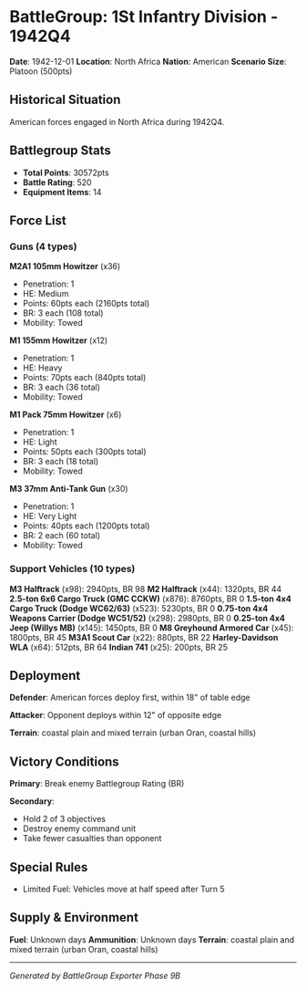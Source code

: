 # BattleGroup: 1St Infantry Division - 1942Q4

**Date**: 1942-12-01
**Location**: North Africa
**Nation**: American
**Scenario Size**: Platoon (500pts)

## Historical Situation

American forces engaged in North Africa during 1942Q4.

## Battlegroup Stats

- **Total Points**: 30572pts
- **Battle Rating**: 520
- **Equipment Items**: 14

## Force List

### Guns (4 types)

**M2A1 105mm Howitzer** (x36)
- Penetration: 1
- HE: Medium
- Points: 60pts each (2160pts total)
- BR: 3 each (108 total)
- Mobility: Towed

**M1 155mm Howitzer** (x12)
- Penetration: 1
- HE: Heavy
- Points: 70pts each (840pts total)
- BR: 3 each (36 total)
- Mobility: Towed

**M1 Pack 75mm Howitzer** (x6)
- Penetration: 1
- HE: Light
- Points: 50pts each (300pts total)
- BR: 3 each (18 total)
- Mobility: Towed

**M3 37mm Anti-Tank Gun** (x30)
- Penetration: 1
- HE: Very Light
- Points: 40pts each (1200pts total)
- BR: 2 each (60 total)
- Mobility: Towed

### Support Vehicles (10 types)

**M3 Halftrack** (x98): 2940pts, BR 98
**M2 Halftrack** (x44): 1320pts, BR 44
**2.5-ton 6x6 Cargo Truck (GMC CCKW)** (x876): 8760pts, BR 0
**1.5-ton 4x4 Cargo Truck (Dodge WC62/63)** (x523): 5230pts, BR 0
**0.75-ton 4x4 Weapons Carrier (Dodge WC51/52)** (x298): 2980pts, BR 0
**0.25-ton 4x4 Jeep (Willys MB)** (x145): 1450pts, BR 0
**M8 Greyhound Armored Car** (x45): 1800pts, BR 45
**M3A1 Scout Car** (x22): 880pts, BR 22
**Harley-Davidson WLA** (x64): 512pts, BR 64
**Indian 741** (x25): 200pts, BR 25

## Deployment

**Defender**: American forces deploy first, within 18" of table edge

**Attacker**: Opponent deploys within 12" of opposite edge

**Terrain**: coastal plain and mixed terrain (urban Oran, coastal hills)

## Victory Conditions

**Primary**: Break enemy Battlegroup Rating (BR)

**Secondary**:
- Hold 2 of 3 objectives
- Destroy enemy command unit
- Take fewer casualties than opponent

## Special Rules

- Limited Fuel: Vehicles move at half speed after Turn 5

## Supply & Environment

**Fuel**: Unknown days
**Ammunition**: Unknown days
**Terrain**: coastal plain and mixed terrain (urban Oran, coastal hills)

---

*Generated by BattleGroup Exporter Phase 9B*
